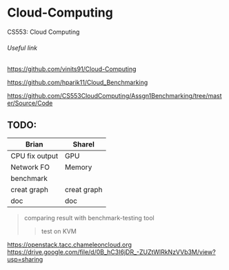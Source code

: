 # Cloud-Computing
CS553: Cloud Computing

###### Useful link

<https://github.com/vinits91/Cloud-Computing>

<https://github.com/hparik11/Cloud_Benchmarking>

<https://github.com/CS553CloudComputing/Assgn1Benchmarking/tree/master/Source/Code>

## TODO:

Brian         | Sharel
------------- | -------------
CPU fix output| GPU
Network FO    | Memory
benchmark     |
creat graph   |creat graph
doc           |doc

> comparing result with benchmark-testing tool
>> test on KVM

<https://openstack.tacc.chameleoncloud.org>
<https://drive.google.com/file/d/0B_hC3I6jDR_-ZUZtWlRkNzVVb3M/view?usp=sharing>
